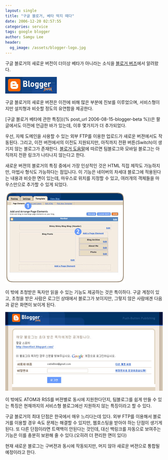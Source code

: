 ```yaml
---
layout: single
title: "구글 블로거, 베타 딱지 떼다"
date: 2006-12-20 02:57:55
categories: service
tags: google blogger
author: Samgu Lee
header:
  og_image: /assets/blogger-logo.jpg
---
```


구글 블로거의 새로운 버전이 더이상 베타가 아니라는 소식을 [블로거 버즈](http://buzz.blogger.com/2006/12/new-version-of-blogger.html)에서 알려왔다.

![구글 블로거, 더이상 베타가 아니다](/assets/blogger-logo.jpg)

구글 블로거의 새로운 버젼은 이전에 비해 많은 부분에 진보를 이루었으며, 서비스형이지만 설치형과 비슷할 정도의 유연함을 제공한다.

[구글 블로거 베타에 관한 특징]({% post_url 2006-08-15-blogger-beta %})은 팔글에서도 이전에 언급한 바가 있는데, 이후 몇가지가 더 추가되었다.

우선, 자체 도메인을 사용할 수 있는 외부 FTP를 이용한 업로드가 새로운 버젼에서도 작동된다. 그리고, 이전 버전에서의 이전도 지원되지만, 아직까지 전환 버튼(Switch)이 생기지 않는 블로그가 존재한다. [블로거 도움말](http://help.blogger.com/bin/answer.py?answer=44404&topic=9085)에 따르면 팀블로그와 모바일 블로그는 아직까지 전환 링크가 나타나지 않는다고 한다.

새로운 버젼의 블로거의 특징 중에서 가장 인상적인 것은 HTML 직접 제작도 가능하지만, 마법사 형식도 가능하다는 점입니다. 이 기능은 네이버의 차세대 블로그에 적용된다는 내용과 비슷한 면이 있는데, 마우스로 위치를 지정할 수 있고, 여러개의 객체들을 마우스만으로 추가할 수 있게 되었다.

![구글 블로거의 디자인 위자드](/assets/blogger-wizard.jpg)

이 밖에 초청받은 독자만 읽을 수 있는 기능도 제공하는 것은 특이하다. 구글 계정이 있고, 초청을 받은 사람은 로그인 상태에서 블로그가 보이지만, 그렇지 않은 사람에겐 다음과 같은 화면이 보이게 된다.

![허가받지 않은 독자는 볼 수 없다](/assets/blogger-private-mode.jpg)

이 밖에도 ATOM과 RSS를 버젼별로 동시에 지원한다던지, 팀블로그를 쉽게 만들 수 있는 특징은 현재까지의 서비스형 블로그에선 지원하지 않는 특징이라고 할 수 있다.

구글 블로거의 최대 단점은 한국에서 매우 느리다는데 있다. 외부 FTP를 이용해서 블로거를 이용할 경우 속도 문제는 해결할 수 있지만, 웹호스팅을 받아야 하는 단점이 생기게 된다. 또 다른 단점이라면 트랙백이 안된다는 것인데, 대신 백링크를 자동으로 보여주는 기능은 이를 충분히 보완해 줄 수 있다.(오히려 더 편리한 면이 있다)

현재 새로운 블로그는 구버젼과 동시에 작동되지만, 머지 않아 새로운 버젼으로 통합될 예정이라고 한다.

